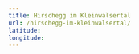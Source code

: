 ```yaml
---
title: Hirschegg im Kleinwalsertal
url: /hirschegg-im-kleinwalsertal/
latitude: 
longitude: 
---
```

